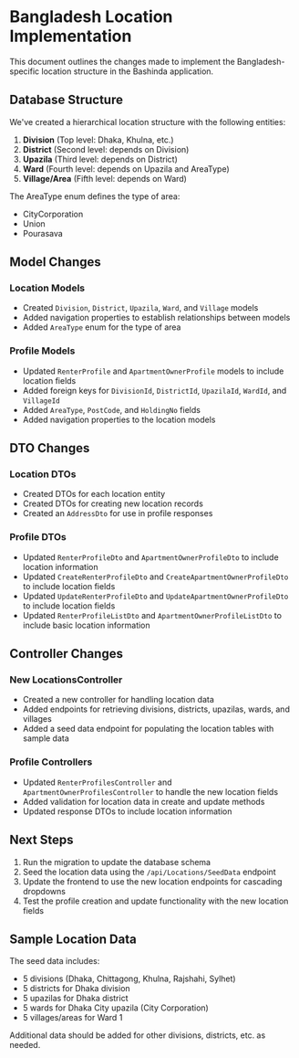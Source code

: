 # Bangladesh Location Implementation

This document outlines the changes made to implement the Bangladesh-specific location structure in the Bashinda application.

## Database Structure

We've created a hierarchical location structure with the following entities:

1. **Division** (Top level: Dhaka, Khulna, etc.)
2. **District** (Second level: depends on Division)
3. **Upazila** (Third level: depends on District)
4. **Ward** (Fourth level: depends on Upazila and AreaType)
5. **Village/Area** (Fifth level: depends on Ward)

The AreaType enum defines the type of area:
- CityCorporation
- Union
- Pourasava

## Model Changes

### Location Models
- Created `Division`, `District`, `Upazila`, `Ward`, and `Village` models
- Added navigation properties to establish relationships between models
- Added `AreaType` enum for the type of area

### Profile Models
- Updated `RenterProfile` and `ApartmentOwnerProfile` models to include location fields
- Added foreign keys for `DivisionId`, `DistrictId`, `UpazilaId`, `WardId`, and `VillageId`
- Added `AreaType`, `PostCode`, and `HoldingNo` fields
- Added navigation properties to the location models

## DTO Changes

### Location DTOs
- Created DTOs for each location entity
- Created DTOs for creating new location records
- Created an `AddressDto` for use in profile responses

### Profile DTOs
- Updated `RenterProfileDto` and `ApartmentOwnerProfileDto` to include location information
- Updated `CreateRenterProfileDto` and `CreateApartmentOwnerProfileDto` to include location fields
- Updated `UpdateRenterProfileDto` and `UpdateApartmentOwnerProfileDto` to include location fields
- Updated `RenterProfileListDto` and `ApartmentOwnerProfileListDto` to include basic location information

## Controller Changes

### New LocationsController
- Created a new controller for handling location data
- Added endpoints for retrieving divisions, districts, upazilas, wards, and villages
- Added a seed data endpoint for populating the location tables with sample data

### Profile Controllers
- Updated `RenterProfilesController` and `ApartmentOwnerProfilesController` to handle the new location fields
- Added validation for location data in create and update methods
- Updated response DTOs to include location information

## Next Steps

1. Run the migration to update the database schema
2. Seed the location data using the `/api/Locations/SeedData` endpoint
3. Update the frontend to use the new location endpoints for cascading dropdowns
4. Test the profile creation and update functionality with the new location fields

## Sample Location Data

The seed data includes:
- 5 divisions (Dhaka, Chittagong, Khulna, Rajshahi, Sylhet)
- 5 districts for Dhaka division
- 5 upazilas for Dhaka district
- 5 wards for Dhaka City upazila (City Corporation)
- 5 villages/areas for Ward 1

Additional data should be added for other divisions, districts, etc. as needed. 